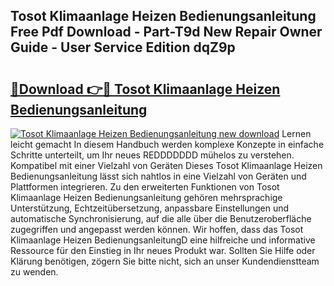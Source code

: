 ## Tosot Klimaanlage Heizen Bedienungsanleitung Free Pdf Download - Part-T9d New Repair Owner Guide - User Service Edition dqZ9p

# <h2><a href="http://df3e9t.blite.top/?on=Tosot+Klimaanlage+Heizen+Bedienungsanleitung">🔗Download 👉🔴 Tosot Klimaanlage Heizen Bedienungsanleitung</a></h2>

[![Tosot Klimaanlage Heizen Bedienungsanleitung new download](https://i.imgur.com/lujVjoI.png)](http://df3e9t.blite.top/?on=Tosot+Klimaanlage+Heizen+Bedienungsanleitung)
Lernen leicht gemacht In diesem Handbuch werden komplexe Konzepte in einfache Schritte unterteilt, um Ihr neues REDDDDDDD mühelos zu verstehen. Kompatibel mit einer Vielzahl von Geräten Dieses Tosot Klimaanlage Heizen Bedienungsanleitung lässt sich nahtlos in eine Vielzahl von Geräten und Plattformen integrieren. Zu den erweiterten Funktionen von Tosot Klimaanlage Heizen Bedienungsanleitung gehören mehrsprachige Unterstützung, Echtzeitübersetzung, anpassbare Einstellungen und automatische Synchronisierung, auf die alle über die Benutzeroberfläche zugegriffen und angepasst werden können. Wir hoffen, dass das Tosot Klimaanlage Heizen BedienungsanleitungD eine hilfreiche und informative Ressource für den Einstieg in Ihr neues Produkt war. Sollten Sie Hilfe oder Klärung benötigen, zögern Sie bitte nicht, sich an unser Kundendienstteam zu wenden.
